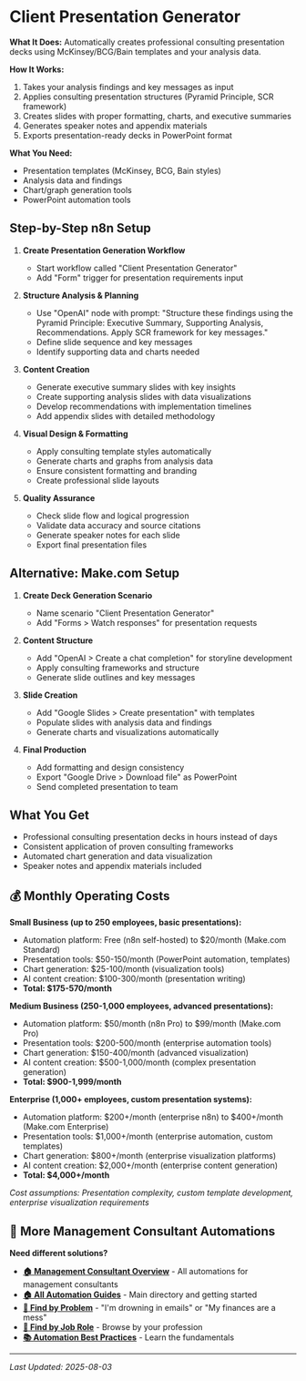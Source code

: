 # Client Presentation Generator

**What It Does:** Automatically creates professional consulting presentation decks using McKinsey/BCG/Bain templates and your analysis data.

**How It Works:**
1. Takes your analysis findings and key messages as input
2. Applies consulting presentation structures (Pyramid Principle, SCR framework)
3. Creates slides with proper formatting, charts, and executive summaries
4. Generates speaker notes and appendix materials
5. Exports presentation-ready decks in PowerPoint format

**What You Need:**
- Presentation templates (McKinsey, BCG, Bain styles)
- Analysis data and findings
- Chart/graph generation tools
- PowerPoint automation tools

## Step-by-Step n8n Setup

1. **Create Presentation Generation Workflow**
   - Start workflow called "Client Presentation Generator"
   - Add "Form" trigger for presentation requirements input

2. **Structure Analysis & Planning**
   - Use "OpenAI" node with prompt: "Structure these findings using the Pyramid Principle: Executive Summary, Supporting Analysis, Recommendations. Apply SCR framework for key messages."
   - Define slide sequence and key messages
   - Identify supporting data and charts needed

3. **Content Creation**
   - Generate executive summary slides with key insights
   - Create supporting analysis slides with data visualizations
   - Develop recommendations with implementation timelines
   - Add appendix slides with detailed methodology

4. **Visual Design & Formatting**
   - Apply consulting template styles automatically
   - Generate charts and graphs from analysis data
   - Ensure consistent formatting and branding
   - Create professional slide layouts

5. **Quality Assurance**
   - Check slide flow and logical progression
   - Validate data accuracy and source citations
   - Generate speaker notes for each slide
   - Export final presentation files

## Alternative: Make.com Setup

1. **Create Deck Generation Scenario**
   - Name scenario "Client Presentation Generator"
   - Add "Forms > Watch responses" for presentation requests

2. **Content Structure**
   - Add "OpenAI > Create a chat completion" for storyline development
   - Apply consulting frameworks and structure
   - Generate slide outlines and key messages

3. **Slide Creation**
   - Add "Google Slides > Create presentation" with templates
   - Populate slides with analysis data and findings
   - Generate charts and visualizations automatically

4. **Final Production**
   - Add formatting and design consistency
   - Export "Google Drive > Download file" as PowerPoint
   - Send completed presentation to team

## What You Get
- Professional consulting presentation decks in hours instead of days
- Consistent application of proven consulting frameworks
- Automated chart generation and data visualization
- Speaker notes and appendix materials included

## 💰 Monthly Operating Costs

**Small Business (up to 250 employees, basic presentations):**
- Automation platform: Free (n8n self-hosted) to $20/month (Make.com Standard)
- Presentation tools: $50-150/month (PowerPoint automation, templates)
- Chart generation: $25-100/month (visualization tools)
- AI content creation: $100-300/month (presentation writing)
- **Total: $175-570/month**

**Medium Business (250-1,000 employees, advanced presentations):**
- Automation platform: $50/month (n8n Pro) to $99/month (Make.com Pro)
- Presentation tools: $200-500/month (enterprise automation tools)
- Chart generation: $150-400/month (advanced visualization)
- AI content creation: $500-1,000/month (complex presentation generation)
- **Total: $900-1,999/month**

**Enterprise (1,000+ employees, custom presentation systems):**
- Automation platform: $200+/month (enterprise n8n) to $400+/month (Make.com Enterprise)
- Presentation tools: $1,000+/month (enterprise automation, custom templates)
- Chart generation: $800+/month (enterprise visualization platforms)
- AI content creation: $2,000+/month (enterprise content generation)
- **Total: $4,000+/month**

*Cost assumptions: Presentation complexity, custom template development, enterprise visualization requirements*

## 🔗 More Management Consultant Automations

**Need different solutions?**
- **[🏠 Management Consultant Overview](Management%20Consultant%20Overview.md)** - All automations for management consultants
- **[🏠 All Automation Guides](../../AI%20Automations%20Guide.md)** - Main directory and getting started
- **[🎯 Find by Problem](../../Automation%20Workflows%20by%20Problem.md)** - "I'm drowning in emails" or "My finances are a mess"
- **[👔 Find by Job Role](../../Automation%20Workflows%20by%20Job%20Role.md)** - Browse by your profession
- **[📚 Automation Best Practices](../../Automation%20Best%20Practices.md)** - Learn the fundamentals

---
*Last Updated: 2025-08-03*